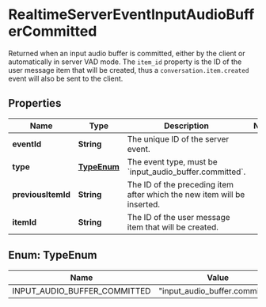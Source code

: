 

# RealtimeServerEventInputAudioBufferCommitted

Returned when an input audio buffer is committed, either by the client or automatically in server VAD mode. The `item_id` property is the ID of the user message item that will be created, thus a `conversation.item.created` event will also be sent to the client. 

## Properties

| Name | Type | Description | Notes |
|------------ | ------------- | ------------- | -------------|
|**eventId** | **String** | The unique ID of the server event. |  |
|**type** | [**TypeEnum**](#TypeEnum) | The event type, must be &#x60;input_audio_buffer.committed&#x60;. |  |
|**previousItemId** | **String** | The ID of the preceding item after which the new item will be inserted.  |  |
|**itemId** | **String** | The ID of the user message item that will be created. |  |



## Enum: TypeEnum

| Name | Value |
|---- | -----|
| INPUT_AUDIO_BUFFER_COMMITTED | &quot;input_audio_buffer.committed&quot; |



